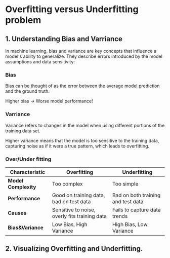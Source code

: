 # Overfitting versus Underfitting problem
## 1. Understanding Bias and Varriance
In machine learning, bias and variance are key concepts that influence a model's ability to generalize.
They describe errors introduced by the model assumptions and data sensitivity:

### Bias
Bias can be thought of as the error between the average model prediction and the ground truth.

Higher bias → Worse model performance!

### Varriance
Variance refers to changes in the model when using different portions of the training data set.

Higher variance means that the model is too sensitive to the training data, capturing noise as if it were a true pattern, which leads to overfitting.

### Over/Under fitting
| **Characteristic**       | **Overfitting**                             | **Underfitting**                          |
|---------------------------|---------------------------------------------|-------------------------------------------|
| **Model Complexity**      | Too complex                                | Too simple                                |
| **Performance**           | Good on training data, bad on test data   | Bad on both training and test data       |
| **Causes**                | Sensitive to noise, overly fits training data | Fails to capture data trends             |
| **Bias&Variance**        | Low Bias, High Variance       | High Bias, Low Variance      |

## 2. Visualizing Overfitting and Underfitting. 

